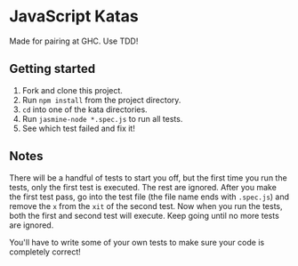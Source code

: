 # JavaScript Katas

Made for pairing at GHC. Use TDD!

## Getting started

1. Fork and clone this project.
2. Run `npm install` from the project directory.
3. `cd` into one of the kata directories.
4. Run `jasmine-node *.spec.js` to run all tests.
5. See which test failed and fix it!

## Notes

There will be a handful of tests to start you off, but the first time you run the tests, only the first test is executed. The rest are ignored. After you make the first test pass, go into the test file (the file name ends with `.spec.js`) and remove the `x` from the `xit` of the second test. Now when you run the tests, both the first and second test will execute. Keep going until no more tests are ignored.

You'll have to write some of your own tests to make sure your code is completely correct!